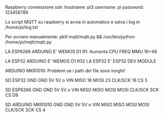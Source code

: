 Raspberry connessione ssh: 
    hostname: pi3
    username: pi
    password: 123456789

Lo script MQTT su raspberry si avvia in automatico e salva i log in
 /home/pi/log.txt

Per avviare manualmente:
pkill mqtt/mqtt.py &&  /usr/bin/python /home/pi/mqtt/mqtt.py


LA ESP8266 ARDUINO E' WEMOS D1 R1:
Aumenta CPU FREQ
MMU 16+48

LA ESP32 ARDUINO E' WEMOS D1 R32
LA ESP32 E' ESP32 DEV MODULE

ARDUINO MKR1010:
Problemi se i path dei file sono lunghi!

SD ESP32
GND	    GND
5V	    5V o VIN
MISO	19
MOSI	23
CLK/SCK	18
CS	    5

SD ESP8266 
GND	    GND
5V	    5V o VIN
MISO	MISO
MOSI	MOSI
CLK/SCK	SCK
CS      D8

SD ARDUINO MKR1010
GND	    GND
5V	    5V o VIN
MISO	MISO
MOSI	MOSI
CLK/SCK	SCK
CS      4 
